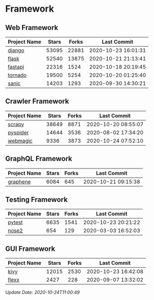 # Framework

## Web Framework
| Project Name | Stars | Forks | Last Commit |
| ------------ | ----- | ----- | ----------- |
| [django](https://github.com/django/django) | 53095 | 22881 | 2020-10-23 16:01:31 |
| [flask](https://github.com/pallets/flask) | 52540 | 13875 | 2020-10-21 21:13:41 |
| [fastapi](https://github.com/tiangolo/fastapi) | 22316 | 1524 | 2020-10-18 20:19:45 |
| [tornado](https://github.com/tornadoweb/tornado) | 19500 | 5254 | 2020-10-20 01:25:40 |
| [sanic](https://github.com/huge-success/sanic) | 14203 | 1293 | 2020-09-30 14:30:21 |

## Crawler Framework
| Project Name | Stars | Forks | Last Commit |
| ------------ | ----- | ----- | ----------- |
| [scrapy](https://github.com/scrapy/scrapy) | 38649 | 8871 | 2020-10-20 08:55:07 |
| [pyspider](https://github.com/binux/pyspider) | 14644 | 3536 | 2020-08-02 17:34:20 |
| [webmagic](https://github.com/code4craft/webmagic) | 9336 | 3873 | 2020-10-24 07:52:10 |

## GraphQL Framework
| Project Name | Stars | Forks | Last Commit |
| ------------ | ----- | ----- | ----------- |
| [graphene](https://github.com/graphql-python/graphene) | 6084 | 645 | 2020-10-21 09:15:38 |

## Testing Framework
| Project Name | Stars | Forks | Last Commit |
| ------------ | ----- | ----- | ----------- |
| [pytest](https://github.com/pytest-dev/pytest) | 6635 | 1541 | 2020-10-23 20:21:22 |
| [nose2](https://github.com/nose-devs/nose2) | 654 | 129 | 2020-03-03 16:52:03 |

## GUI Framework
| Project Name | Stars | Forks | Last Commit |
| ------------ | ----- | ----- | ----------- |
| [kivy](https://github.com/kivy/kivy) | 12015 | 2530 | 2020-10-23 16:42:08 |
| [flexx](https://github.com/flexxui/flexx) | 2427 | 228 | 2020-09-07 13:32:02 |

*Update Date: 2020-10-24T11:00:49*